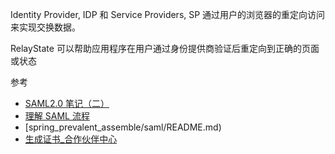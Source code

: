 Identity Provider, IDP 和 Service Providers, SP 通过用户的浏览器的重定向访问来实现交换数据。

RelayState 可以帮助应用程序在用户通过身份提供商验证后重定向到正确的页面或状态

参考
- [SAML2.0 笔记（二）](https://blog.csdn.net/CoffeeAndIce/article/details/127957055)
- [理解 SAML 流程](https://docs.authing.co/v2/concepts/saml/saml-flow.html)
- [spring_prevalent_assemble/saml/README.md)
- [生成证书_合作伙伴中心](https://support.huaweicloud.com/devg-bpconsole/appendix_00003.html)
